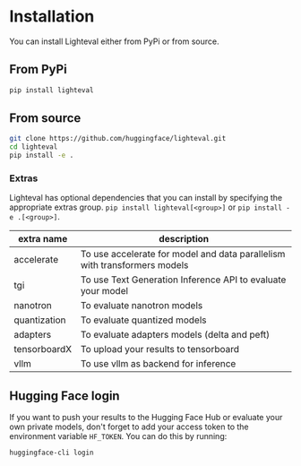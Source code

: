 # Installation

You can install Lighteval either from PyPi or from source.

## From PyPi

```bash
pip install lighteval
```

## From source

```bash
git clone https://github.com/huggingface/lighteval.git
cd lighteval
pip install -e .
```

### Extras

Lighteval has optional dependencies that you can install by specifying the
appropriate extras group.
`pip install lighteval[<group>]` or `pip install -e .[<group>]`.

| extra name   | description                                                               |
|--------------|---------------------------------------------------------------------------|
| accelerate   | To use accelerate for model and data parallelism with transformers models |
| tgi          | To use Text Generation Inference API to evaluate your model               |
| nanotron     | To evaluate nanotron models                                               |
| quantization | To evaluate quantized models                                              |
| adapters     | To evaluate adapters models (delta and peft)                              |
| tensorboardX | To upload your results to tensorboard                                     |
| vllm         | To use vllm as backend for inference                                      |

## Hugging Face login

If you want to push your results to the Hugging Face Hub or evaluate your own
private models, don't forget to add your access token to the environment
variable `HF_TOKEN`. You can do this by running:

```bash
huggingface-cli login
```
